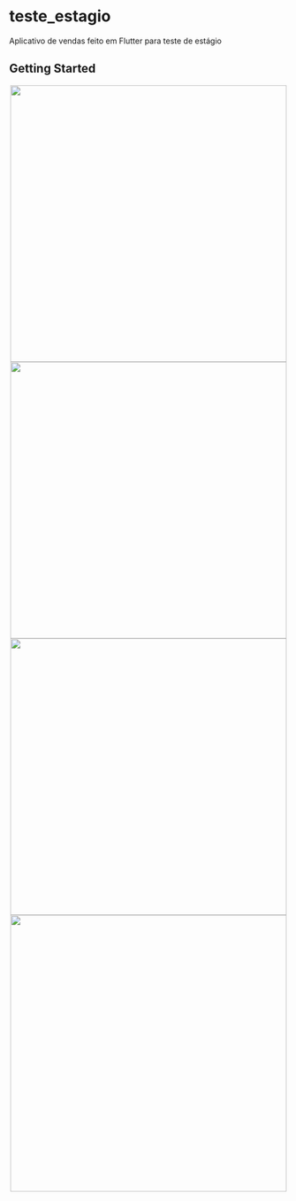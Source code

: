 # teste_estagio

Aplicativo de vendas feito em Flutter para teste de estágio

## Getting Started

<p align="center">
    <img src="https://res.cloudinary.com/dttqlfaiw/image/upload/v1633973216/1_byhudx.png" width="500"/>
    <img src="https://res.cloudinary.com/dttqlfaiw/image/upload/v1633973216/2_mkj78o.png" width="500"/>
    <img src="https://res.cloudinary.com/dttqlfaiw/image/upload/v1633973216/3_si27a9.png" width="500"/>
    <img src="https://res.cloudinary.com/dttqlfaiw/image/upload/v1633973216/4_yabe4x.png" width="500"/>
</p>
